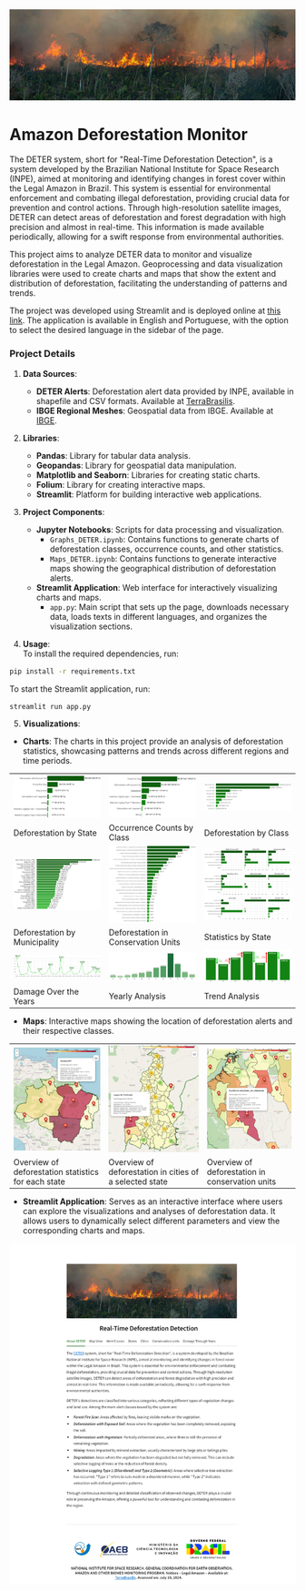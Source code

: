 <img src="Images/fire3.png"/>


# Amazon Deforestation Monitor
The DETER system, short for "Real-Time Deforestation Detection", is a system developed by the Brazilian National Institute for Space Research (INPE), aimed at monitoring and identifying changes in forest cover within the Legal Amazon in Brazil. This system is essential for environmental enforcement and combating illegal deforestation, providing crucial data for prevention and control actions. Through high-resolution satellite images, DETER can detect areas of deforestation and forest degradation with high precision and almost in real-time. This information is made available periodically, allowing for a swift response from environmental authorities.

This project aims to analyze DETER data to monitor and visualize deforestation in the Legal Amazon. Geoprocessing and data visualization libraries were used to create charts and maps that show the extent and distribution of deforestation, facilitating the understanding of patterns and trends. 

The project was developed using Streamlit and is deployed online at [this link](https://inpe-data-analysis.streamlit.app/). The application is available in English and Portuguese, with the option to select the desired language in the sidebar of the page.

### Project Details

1. **Data Sources**:
   - **DETER Alerts**: Deforestation alert data provided by INPE, available in shapefile and CSV formats. Available at [TerraBrasilis](https://terrabrasilis.dpi.inpe.br/downloads/).
   - **IBGE Regional Meshes**: Geospatial data from IBGE. Available at [IBGE](https://www.ibge.gov.br/geociencias/organizacao-do-territorio/malhas-territoriais/15774-malhas.html).

2. **Libraries**:
   - **Pandas**: Library for tabular data analysis.
   - **Geopandas**: Library for geospatial data manipulation.
   - **Matplotlib and Seaborn**: Libraries for creating static charts.
   - **Folium**: Library for creating interactive maps.
   - **Streamlit**: Platform for building interactive web applications.

3. **Project Components**:
   - **Jupyter Notebooks**: Scripts for data processing and visualization.
     - `Graphs_DETER.ipynb`: Contains functions to generate charts of deforestation classes, occurrence counts, and other statistics.
     - `Maps_DETER.ipynb`: Contains functions to generate interactive maps showing the geographical distribution of deforestation alerts.
   - **Streamlit Application**: Web interface for interactively visualizing charts and maps.
     - `app.py`: Main script that sets up the page, downloads necessary data, loads texts in different languages, and organizes the visualization sections.

4. **Usage**:</br>
To install the required dependencies, run:
```bash
pip install -r requirements.txt
```

To start the Streamlit application, run:
```bash
streamlit run app.py
```


5. **Visualizations**:</br>
- **Charts**: The charts in this project provide an analysis of deforestation statistics, showcasing patterns and trends across different regions and time periods.
<table>
  <tr>
    <td><img src="Visualizations/DETER/Graphs/Graph2_EN.png" width="300"/></td>
    <td><img src="Visualizations/DETER/Graphs/Graph1_EN.png" width="300"/></td>
    <td><img src="Visualizations/DETER/Graphs/Graph3_EN.png" width="300"/></td>
  </tr>
  <tr>
   <td>Deforestation by State</td>
    <td>Occurrence Counts by Class</td>
    <td>Deforestation by Class</td>
  </tr>
   
   <tr>
    <td><img src="Visualizations/DETER/Graphs/Graph4_EN.png" width="300"/></td>
    <td><img src="Visualizations/DETER/Graphs/Graph9_EN.png" width="300"/></td>
    <td><img src="Visualizations/DETER/Graphs/Graph8_EN.png" width="300"/></td>
  </tr>
  <tr>
    <td>Deforestation by Municipality</td>
    <td>Deforestation in Conservation Units</td>
    <td>Statistics by State</td>
  </tr>

   <tr>
    <td><img src="Visualizations/DETER/Graphs/Graph5_EN.png" width="300"/></td>
    <td><img src="Visualizations/DETER/Graphs/Graph6_EN.png" width="300"/></td>
    <td><img src="Visualizations/DETER/Graphs/Graph7_EN.png" width="300"/></td>
  </tr>
  <tr>
    <td>Damage Over the Years</td>
     <td>Yearly Analysis</td>
     <td>Trend Analysis</td>
  </tr>
</table>

   - **Maps**: Interactive maps showing the location of deforestation alerts and their respective classes.

<table>
  <tr>
    <td><img src="Images/map_states.png" width="300"/></td>
    <td><img src="Images/map_cities.png" width="300"/></td>
    <td><img src="Images/map_uc.png" width="300"/></td>
  </tr>
  <tr>
    <td>Overview of deforestation statistics for each state</td>
    <td>Overview of deforestation in cities of a selected state</td>
    <td>Overview of deforestation in conservation units</td>
  </tr>
</table>

   - **Streamlit Application**: Serves as an interactive interface where users can explore the visualizations and analyses of deforestation data. It allows users to dynamically select different parameters and view the corresponding charts and maps.
<div style="text-align: center;"><img src="Images/streamlit_app.png" width="900"/></div>
